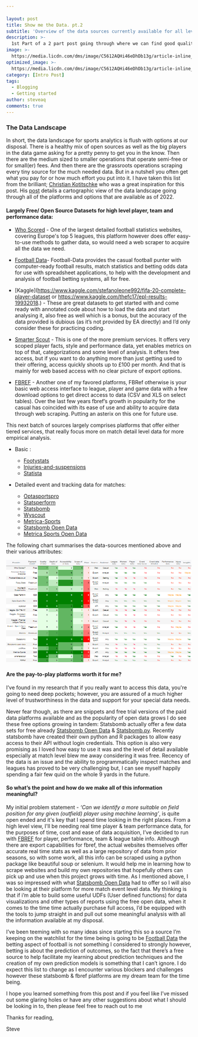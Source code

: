 ```yaml
---

layout: post
title: Show me the Data. pt.2
subtitle: 'Overview of the data sources currently available for all levels'
description: >-
  1st Part of a 2 part post going through where we can find good quality & free data for analysis.
image: >-
  https://media.licdn.com/dms/image/C5612AQHi46eDhDb13g/article-inline_image-shrink_1000_1488/0/1608781995169?e=1714608000&v=beta&t=qqtLEvDvWsubLn-AAJgpuDYJmr8FbitFUmkYcnsIn7Y
optimized_image: >-
  https://media.licdn.com/dms/image/C5612AQHi46eDhDb13g/article-inline_image-shrink_1000_1488/0/1608781995169?e=1714608000&v=beta&t=qqtLEvDvWsubLn-AAJgpuDYJmr8FbitFUmkYcnsIn7Y
category: [Intro Post]
tags:
  - Blogging
  - Getting started
author: steveaq
comments: true
---
```



### The Data Landscape

In short, the data landscape for sports analytics is flush with options at our disposal. There is a healthy mix of open sources as well as the big players in the data game asking for a pretty penny to get you in the know. Then there are the medium sized to smaller operations that operate semi-free or for small(er) fees. And then there are the grassroots operations scraping every tiny source for the much needed data. But in a nutshell you often get what you pay for or how much effort you put into it. I have taken this  list from the brilliant; [Christian Kotitschke](https://www.linkedin.com/in/tetris/christiankotitschke/) who was a great inspiration for this post. His [post](https://www.linkedin.com/pulse/soccer-analytics-data-beginners-guide-christian-kotitschke/) details a cartographic view of the data landscape going through all of the platforms and options that are available as of 2022.

#### Largely Free/ Open Source Datasets for high level player, team and performance data: 
- [Who Scored](https://www.whoscored.com/) - One of the largest detailed football statistics websites, covering Europe's top 5 leagues, this platform however does offer easy-to-use methods to gather data, so would need a web scraper to acquire all the data we need. 

- [Football Data](https://www.football-data.co.uk/data.php)-  Football-Data provides the casual football punter with computer-ready football results, match statistics and betting odds data for use with spreadsheet applications, to help with the development and analysis of football betting systems, all for free.

- [Kaggle](https://www.kaggle.com/stefanoleone992/fifa-20-complete-player-dataset or https://www.kaggle.com/thefc17/epl-results-19932018.) - These are great datasets to get started with and come ready with annotated code about how to load the data and start analysing it, also free as well which is a bonus, but the accuracy of the data provided is dubious (as it’s not provided by EA directly) and I’d only consider these for practicing coding.

- [Smarter Scout](https://smarterscout.com/) - This is one of the more premium services. It offers very scoped player facts, style and performance data, yet enables metrics on top of that, categorizations and some level of analysis. It offers free access, but if you want to do anything more than just getting used to their offering, access quickly shoots up to £100 per month. And that is mainly for web based access with no clear picture of export options. 

- [FBREF](https://fbref.com/) - Another one of my favored platforms, FBRef otherwise is your basic web access interface to league, player and game data with a few download options to get direct access to data (CSV and XLS on select tables). Over the last few years fbref’s growth in popularity for the casual has coincided with its ease of use and ability to acquire data through web scraping. Putting an asterix on this one for future use. 

This next batch of sources largely comprises platforms that offer either tiered services, that really focus more on match detail level data for more empirical analysis.

- Basic : 
    - [Footystats](https://footystats.org/)
    - [Injuries-and-suspensions](https://injuriesandsuspensions.com/)
    - [Statista](https://www.statista.com/search/?q=Soccer&Search=)


- Detailed event and tracking data for matches:

    - [Optasportspro](https://www.optasportspro.com/)
    - [Statsperform](https://www.statsperform.com/)
    - [Statsbomb](https://statsbomb.com/)
    - [Wyscout](https://wyscout.com/)
    - [Metrica-Sports](https://metrica-sports.com/)
    - [Statsbomb Open Data](https://github.com/statsbomb/open-data)
    - [Metrica Sports Open Data](https://metrica-sports.com/open-data-project/)

The following chart summarises the data-sources mentioned above and their various attributes:

![datalist](/images/datalist.png)

#### Are the pay-to-play platforms worth it for me?

I’ve found in my research that if you really want to access this data, you're going to need deep pockets; however, you are assured of a much higher level of trustworthiness in the data and support for your special data needs. 

Never fear though, as there are snippets and free trial versions of the paid data platforms available and as the popularity of open data grows I do see these free options growing in tandem:
Statsbomb actually offer a few data sets for free already [Statsbomb Open Data](https://github.com/statsbomb/open-data) & [Statsbomb.py](https://github.com/statsbomb/statsbombpy/blob/master/README.md0). Recently statsbomb have created their own python and R packages to allow easy access to their API without login credentials. This option is also very promising as I loved how easy to use it was and the level of detail available especially at match level blew me away considering it was free. Recency of the data is an issue and the ability to programmatically inspect matches and leagues has proved to be very challenging but, I can see myself happily spending a fair few quid on the whole 9 yards in the future.


#### So what’s the point and how do we make all of this information meaningful?

My initial problem statement -  *‘Can we identify a more suitable on field position for any given (outfield) player using machine learning’*, is quite open ended and it's key that I spend time looking in the right places. From a high level view, I'll be needing real time player & team performance data, for the purposes of time, cost and ease of data acquisition, I’ve decided to run with [FBREF](https://fbref.com/) for player, performance, team & league table info. Although there are export capabilities for fbref, the actual websites themselves offer accurate real time stats as well as a large repository of data from prior seasons, so with some work, all this info can be scraped using a python package like beautiful soup or selenium. It would help me in learning how to scrape websites and build my own repositories that hopefully others can pick up and use when this project grows with time. As I mentioned above, I was so impressed with what [Statsbomb Open Data](https://github.com/statsbomb/open-data) had to offer so I will also be looking at their platform for more match event level data. My thinking is that if i’m able to build some useful UDFs (User defined functions) for data visualizations and other types of reports using the free open data, when it comes to the time time actually purchase full access, I’d be equipped with the tools to jump straight in and pull out some meaningful analysis with all the information available at my disposal. 


I’ve been teeming with so many ideas since starting this so a source I’m keeping on the watchlist for the time being is going to be [Football Data](https://www.football-data.co.uk/data.php) the betting aspect of football is not something I considered to strongly however, betting is about the prediction of outcomes, so the fact that there’s a free source to help facilitate my learning about prediction techniques and the creation of my own prediction models is something that I can’t ignore. I do expect this list to change as I encounter various blockers and challenges however these statsbomb & fbref platforms are my dream team for the time being.

I hope you learned something from this post and if you feel like I’ve missed out some glaring holes or have any other suggestions about what I should be looking in to, then please feel free to reach out to me

Thanks for reading, 

Steve
